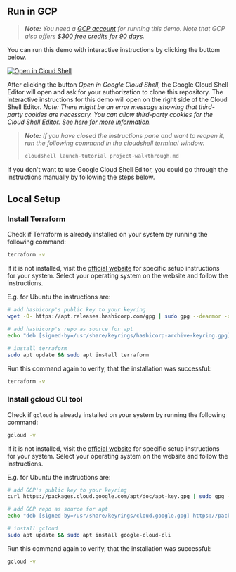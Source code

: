 ## Run in GCP

> ***Note:** You need a [GCP account](https://console.cloud.google.com/freetrial) for running this demo. Note that GCP also offers [$300 free credits for 90 days](https://cloud.google.com/free/docs/free-cloud-features#free-trial).*

You can run this demo with interactive instructions by clicking the buttom below.

[![Open in Cloud Shell](https://gstatic.com/cloudssh/images/open-btn.svg)](https://shell.cloud.google.com/cloudshell/editor?cloudshell_git_repo=https://github.com/LoHertel/terraform-demo&cloudshell_git_branch=main&cloudshell_tutorial=tutorial.md)

After clicking the button *Open in Google Cloud Shell*, the Google Cloud Shell Editor will open and ask for your authorization to clone this repository. The interactive instructions for this demo will open on the right side of the Cloud Shell Editor.
*Note: There might be an error message showing that third-party cookies are necessary. You can allow third-party cookies for the Cloud Shell Editor. See [here for more information](https://cloud.google.com/code/docs/shell/limitations#private_browsing_and_disabled_third-party_cookies).*

> ***Note:** If you have closed the instructions pane and want to reopen it, run the following command in the cloudshell terminal window:*
> ```sh
> cloudshell launch-tutorial project-walkthrough.md
> ```

If you don't want to use Google Cloud Shell Editor, you could go through the instructions manually by following the steps below.



## Local Setup

### Install Terraform
Check if Terraform is already installed on your system by running the following command:
```bash
terraform -v
```

If it is not installed, visit the [official website](https://developer.hashicorp.com/terraform/downloads) for specific setup instructions for your system.
Select your operating system on the website and follow the instructions.

E.g. for Ubuntu the instructions are:
```bash
# add hashicorp's public key to your keyring
wget -O- https://apt.releases.hashicorp.com/gpg | sudo gpg --dearmor -o /usr/share/keyrings/hashicorp-archive-keyring.gpg
```

```bash
# add hashicorp's repo as source for apt
echo "deb [signed-by=/usr/share/keyrings/hashicorp-archive-keyring.gpg] https://apt.releases.hashicorp.com $(lsb_release -cs) main" | sudo tee /etc/apt/sources.list.d/hashicorp.list
```

```bash
# install terraform
sudo apt update && sudo apt install terraform
```

Run this command again to verify, that the installation was successful:
```bash
terraform -v
```

### Install gcloud CLI tool

Check if `gcloud` is already installed on your system by running the following command:
```bash
gcloud -v
```

If it is not installed, visit the [official website](https://cloud.google.com/sdk/docs/install) for specific setup instructions for your system.
Select your operating system on the website and follow the instructions.

E.g. for Ubuntu the instructions are:
```bash
# add GCP's public key to your keyring
curl https://packages.cloud.google.com/apt/doc/apt-key.gpg | sudo gpg --dearmor -o /usr/share/keyrings/cloud.google.gpg
```

```bash
# add GCP repo as source for apt
echo "deb [signed-by=/usr/share/keyrings/cloud.google.gpg] https://packages.cloud.google.com/apt cloud-sdk main" | sudo tee -a /etc/apt/sources.list.d/google-cloud-sdk.list
```

```bash
# install gcloud
sudo apt update && sudo apt install google-cloud-cli
```

Run this command again to verify, that the installation was successful:
```bash
gcloud -v
```